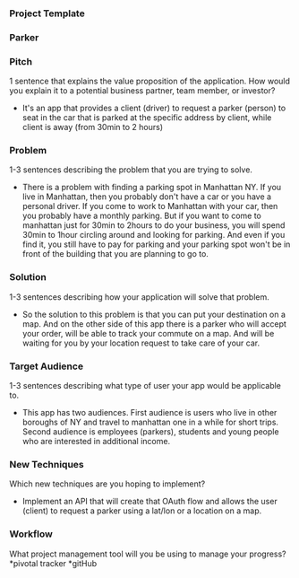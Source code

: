 ### Project Template

### Parker

### Pitch

1 sentence that explains the value proposition of the application. How would you explain it to a potential business partner, team member, or investor?

* It's an app that provides a client (driver) to request a parker (person) to seat in the car that is parked at the specific address by client, while client is away (from 30min to 2 hours)

### Problem

1-3 sentences describing the problem that you are trying to solve.

* There is a problem with finding a parking spot in Manhattan NY. If you live in Manhattan, then you probably don't have a car or you have a personal driver. If you come to work to Manhattan with your car, then you probably have a monthly parking. But if you want to come to manhattan just for 30min to 2hours to do your business, you will spend 30min to 1hour circling around and looking for parking. And even if you find it, you still have to pay for parking and your parking spot won't be in front of the building that you are planning to go to.  

### Solution

1-3 sentences describing how your application will solve that problem.

* So the solution to this problem is that you can put your destination on a map. And on the other side of this app there is a parker who will accept your order, will be able to track your commute on a map. And will be waiting for you by your location request to take care of your car.

### Target Audience

1-3 sentences describing what type of user your app would be applicable to.

* This app has two audiences. First audience is users who live in other boroughs of NY and travel to manhattan one in a while for short trips. Second audience is employees (parkers), students and young people who are interested in additional income. 

### New Techniques

Which new techniques are you hoping to implement?

* Implement an API that will create that OAuth flow and allows the user (client) to request a parker using a lat/lon or a location on a map. 

### Workflow

What project management tool will you be using to manage your progress?
*pivotal tracker 
*gitHub
